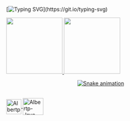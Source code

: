 [![Typing SVG](https://readme-typing-svg.herokuapp.com/?color=f50270&size=32&center=false&vCenter=true&width=900&lines=Hi,+my+name+is+José+Alberto+Rodrigues+Neto.;I'm+from+Aquiraz,+CE.;I'm+studying+Computer+Science+at+IFCE.;)](https://git.io/typing-svg)
  

 <div>
  <a href="https://github.com/Jose-Alberto-Rodrigues-Neto">
  <img height="150em" src="https://github-readme-stats.vercel.app/api?username=Jose-Alberto-Rodrigues-Neto&show_icons=true&theme=radical&include_all_commits=true&count_private=true"/>
  <img height="150em" src="https://github-readme-stats.vercel.app/api/top-langs/?username=Jose-Alberto-Rodrigues-Neto&layout=compact&langs_count=16&theme=radical"/>

   </div>
  
  <div align="center">
  
  ![Snake animation](https://github.com/Jose-Alberto-Rodrigues-Neto/Jose-Alberto-Rodrigues-Neto/blob/output/github-contribution-grid-snake.svg)
  
</div>
  
  <div style="display: inline_block">
    <br>
      <img align="center" alt="Albertp-Kotlin" height="40" width="40" src="https://cdn.jsdelivr.net/gh/devicons/devicon/icons/kotlin/kotlin-original.svg" />
      <img align="center" alt="Albertp-Java" height="45" width="55"  src="https://cdn.jsdelivr.net/gh/devicons/devicon/icons/java/java-original.svg" />
    

          
    
  </div>
  
  

<!---
Jose-Alberto-Rodrigues-Neto/Jose-Alberto-Rodrigues-Neto is a ✨ special ✨ repository because its `README.md` (this file) appears on your GitHub profile.
You can click the Preview link to take a look at your changes.
--->
